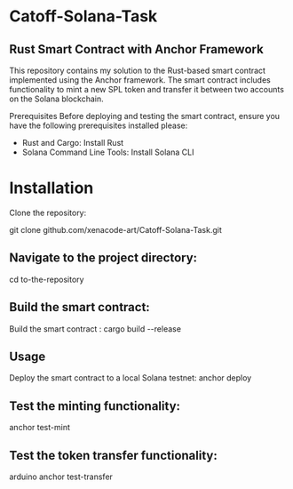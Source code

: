 # Catoff-Solana-Task
## Rust Smart Contract with Anchor Framework
This repository contains my solution to the  Rust-based smart contract implemented using the Anchor framework. The smart contract includes functionality to mint a new SPL token and transfer it between two accounts on the Solana blockchain.

Prerequisites
Before deploying and testing the smart contract, ensure you have the following prerequisites installed please:

* Rust and Cargo: Install Rust
* Solana Command Line Tools: Install Solana CLI
# Installation
Clone the repository:
<div> git clone github.com/xenacode-art/Catoff-Solana-Task.git </div>

## Navigate to the project directory:
 <div>cd to-the-repository </div>

## Build the smart contract:
<div>Build the smart contract :
  cargo build --release
</div>

## Usage
Deploy the smart contract to a local Solana testnet:
anchor deploy

## Test the minting functionality:
anchor test-mint

## Test the token transfer functionality:
arduino
anchor test-transfer

